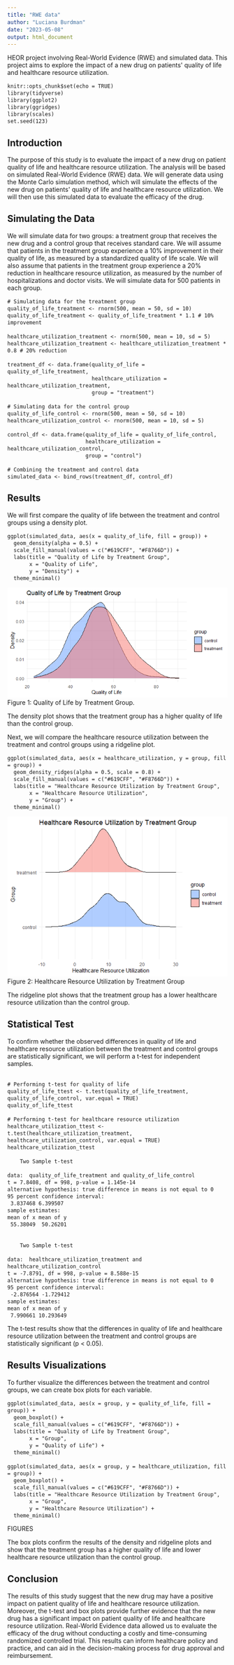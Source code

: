 ```yaml
---
title: "RWE data"
author: "Luciana Burdman"
date: "2023-05-08"
output: html_document
---
```


HEOR project involving Real-World Evidence (RWE) and simulated data. This project aims to explore the impact of a new drug on patients' quality of life and healthcare resource utilization.

```{r setup, include=FALSE}
knitr::opts_chunk$set(echo = TRUE)
library(tidyverse)
library(ggplot2)
library(ggridges)
library(scales)
set.seed(123)
```

## Introduction
The purpose of this study is to evaluate the impact of a new drug on patient quality of life and healthcare resource utilization. The analysis will be based on simulated Real-World Evidence (RWE) data. We will generate data using the Monte Carlo simulation method, which will simulate the effects of the new drug on patients' quality of life and healthcare resource utilization. We will then use this simulated data to evaluate the efficacy of the drug.

## Simulating the Data
We will simulate data for two groups: a treatment group that receives the new drug and a control group that receives standard care. We will assume that patients in the treatment group experience a 10% improvement in their quality of life, as measured by a standardized quality of life scale. We will also assume that patients in the treatment group experience a 20% reduction in healthcare resource utilization, as measured by the number of hospitalizations and doctor visits. We will simulate data for 500 patients in each group.

```{r}
# Simulating data for the treatment group
quality_of_life_treatment <- rnorm(500, mean = 50, sd = 10)
quality_of_life_treatment <- quality_of_life_treatment * 1.1 # 10% improvement

healthcare_utilization_treatment <- rnorm(500, mean = 10, sd = 5)
healthcare_utilization_treatment <- healthcare_utilization_treatment * 0.8 # 20% reduction

treatment_df <- data.frame(quality_of_life = quality_of_life_treatment,
                           healthcare_utilization = healthcare_utilization_treatment,
                           group = "treatment")

# Simulating data for the control group
quality_of_life_control <- rnorm(500, mean = 50, sd = 10)
healthcare_utilization_control <- rnorm(500, mean = 10, sd = 5)

control_df <- data.frame(quality_of_life = quality_of_life_control,
                         healthcare_utilization = healthcare_utilization_control,
                         group = "control")

# Combining the treatment and control data
simulated_data <- bind_rows(treatment_df, control_df)

```

## Results
We will first compare the quality of life between the treatment and control groups using a density plot.

```{r}
ggplot(simulated_data, aes(x = quality_of_life, fill = group)) +
  geom_density(alpha = 0.5) +
  scale_fill_manual(values = c("#619CFF", "#F8766D")) +
  labs(title = "Quality of Life by Treatment Group",
       x = "Quality of Life",
       y = "Density") +
  theme_minimal()
```

<img src="https://github.com/lucianaburdman/RWE/blob/f8f4024db3fa8a1e589d59f13b5393c15e7b6633/Fig1.png">
Figure 1: Quality of Life by Treatment Group.

The density plot shows that the treatment group has a higher quality of life than the control group.

Next, we will compare the healthcare resource utilization between the treatment and control groups using a ridgeline plot.

```{r}
ggplot(simulated_data, aes(x = healthcare_utilization, y = group, fill = group)) +
  geom_density_ridges(alpha = 0.5, scale = 0.8) +
  scale_fill_manual(values = c("#619CFF", "#F8766D")) +
  labs(title = "Healthcare Resource Utilization by Treatment Group",
       x = "Healthcare Resource Utilization",
       y = "Group") +
  theme_minimal()
```


<img src="https://github.com/lucianaburdman/RWE/blob/f8f4024db3fa8a1e589d59f13b5393c15e7b6633/Fig2.png">
Figure 2: Healthcare Resource Utilization by Treatment Group

The ridgeline plot shows that the treatment group has a lower healthcare resource utilization than the control group.

## Statistical Test
To confirm whether the observed differences in quality of life and healthcare resource utilization between the treatment and control groups are statistically significant, we will perform a t-test for independent samples.

```{r}

# Performing t-test for quality of life
quality_of_life_ttest <- t.test(quality_of_life_treatment, quality_of_life_control, var.equal = TRUE)
quality_of_life_ttest

# Performing t-test for healthcare resource utilization
healthcare_utilization_ttest <- t.test(healthcare_utilization_treatment, healthcare_utilization_control, var.equal = TRUE)
healthcare_utilization_ttest

	Two Sample t-test

data:  quality_of_life_treatment and quality_of_life_control
t = 7.8408, df = 998, p-value = 1.145e-14
alternative hypothesis: true difference in means is not equal to 0
95 percent confidence interval:
 3.837468 6.399507
sample estimates:
mean of x mean of y 
 55.38049  50.26201 


	Two Sample t-test

data:  healthcare_utilization_treatment and healthcare_utilization_control
t = -7.8791, df = 998, p-value = 8.588e-15
alternative hypothesis: true difference in means is not equal to 0
95 percent confidence interval:
 -2.876564 -1.729412
sample estimates:
mean of x mean of y 
 7.990661 10.293649 
```
The t-test results show that the differences in quality of life and healthcare resource utilization between the treatment and control groups are statistically significant (p < 0.05).

## Results Visualizations
To further visualize the differences between the treatment and control groups, we can create box plots for each variable.

```{r}
ggplot(simulated_data, aes(x = group, y = quality_of_life, fill = group)) +
  geom_boxplot() +
  scale_fill_manual(values = c("#619CFF", "#F8766D")) +
  labs(title = "Quality of Life by Treatment Group",
       x = "Group",
       y = "Quality of Life") +
  theme_minimal()

ggplot(simulated_data, aes(x = group, y = healthcare_utilization, fill = group)) +
  geom_boxplot() +
  scale_fill_manual(values = c("#619CFF", "#F8766D")) +
  labs(title = "Healthcare Resource Utilization by Treatment Group",
       x = "Group",
       y = "Healthcare Resource Utilization") +
  theme_minimal()

```

FIGURES


The box plots confirm the results of the density and ridgeline plots and show that the treatment group has a higher quality of life and lower healthcare resource utilization than the control group.

## Conclusion
The results of this study suggest that the new drug may have a positive impact on patient quality of life and healthcare resource utilization. Moreover, the t-test and box plots provide further evidence that the new drug has a significant impact on patient quality of life and healthcare resource utilization. Real-World Evidence data allowed us to evaluate the efficacy of the drug without conducting a costly and time-consuming randomized controlled trial. This results can inform healthcare policy and practice, and can aid in the decision-making process for drug approval and reimbursement.
